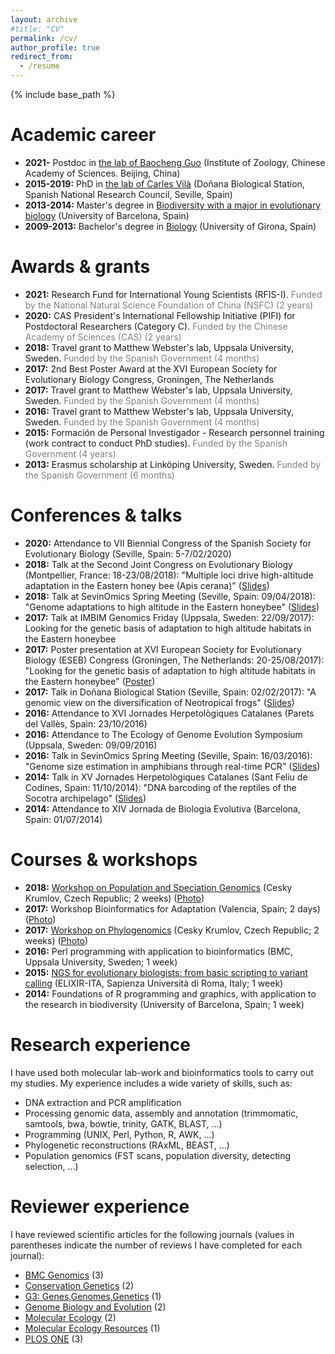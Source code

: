 ```yaml
---
layout: archive
#title: "CV"
permalink: /cv/
author_profile: true
redirect_from:
  - /resume
---
```


{% include base_path %}

Academic career
======
* **2021-** Postdoc in <a href="https://guolaboratory.com/" target="_blank">the lab of Baocheng Guo</a> (Institute of Zoology, Chinese Academy of Sciences. Beijing, China)
* **2015-2019:** PhD in <a href="https://www.consevol.org/" target="_blank">the lab of Carles Vilà</a> (Doñana Biological Station, Spanish National Research Council, Seville, Spain)
* **2013-2014:** Master's degree in <a href="https://web.ub.edu/en/web/estudis/w/masteruniversitari-M0G08" target="_blank">Biodiversity with a major in evolutionary biology</a> (University of Barcelona, Spain)
* **2009-2013:** Bachelor's degree in <a href="https://www.udg.edu/en/estudia/Oferta-formativa/Graus/Fitxes?IDE=1291&ID=3103G0115" target="_blank">Biology</a> (University of Girona, Spain) 

Awards & grants
======
* **2021:** Research Fund for International Young Scientists (RFIS-I). <span style="color: gray;">Funded by the National Natural Science Foundation of China (NSFC) (2 years)</span>
* **2020:** CAS President's International Fellowship Initiative (PIFI) for Postdoctoral Researchers (Category C). <span style="color: gray;">Funded by the Chinese Academy of Sciences (CAS) (2 years)</span>
* **2018:** Travel grant to Matthew Webster's lab, Uppsala University, Sweden. <span style="color: gray;">Funded by the Spanish Government (4 months)</span>
* **2017:** 2nd Best Poster Award at the XVI European Society for Evolutionary Biology Congress, Groningen, The Netherlands 
* **2017:** Travel grant to Matthew Webster's lab, Uppsala University, Sweden. <span style="color: gray;">Funded by the Spanish Government (4 months)</span>
* **2016:** Travel grant to Matthew Webster's lab, Uppsala University, Sweden. <span style="color: gray;">Funded by the Spanish Government (4 months)</span>
* **2015:** Formación de Personal Investigador - Research personnel training (work contract to conduct PhD studies). <span style="color: gray;">Funded by the Spanish Government (4 years)</span>
* **2013:** Erasmus scholarship at Linköping University, Sweden. <span style="color: gray;">Funded by the Spanish Government (6 months)</span>

Conferences & talks
======
* **2020:** Attendance to VII Biennial Congress of the Spanish Society for Evolutionary Biology (Seville, Spain: 5-7/02/2020)
* **2018:** Talk at the Second Joint Congress on Evolutionary Biology (Montpellier, France: 18-23/08/2018): "Multiple loci drive high-altitude adaptation in the Eastern honey bee (Apis cerana)" (<a href="https://programme.europa-organisation.com/slides/programme_jointCongressEvolBiology-2018/webconf/764_22082018_0950_einstein_Santiago_Montero-Mendieta_578/index.html" target="_blank">Slides</a>)
* **2018:** Talk at SevinOmics Spring Meeting (Seville, Spain: 09/04/2018): "Genome adaptations to high altitude in the Eastern honeybee" (<a href="/files/2018_slides_sevinomics.pdf" target="_blank">Slides</a>)
* **2017:** Talk at IMBIM Genomics Friday (Uppsala, Sweden: 22/09/2017): Looking for the genetic basis of adaptation to high altitude habitats in the Eastern honeybee
* **2017:** Poster presentation at XVI European Society for Evolutionary Biology (ESEB) Congress (Groningen, The Netherlands: 20-25/08/2017): "Looking for the genetic basis of adaptation to high altitude habitats in the Eastern honeybee" (<a href="/images/poster_groningen_2017.png" target="_blank">Poster</a>)
* **2017:** Talk in Doñana Biological Station (Seville, Spain: 02/02/2017): "A genomic view on the diversification of Neotropical frogs" (<a href="/files/2017_slides_ebd.pdf" target="_blank">Slides</a>)
* **2016:** Attendance to XVI Jornades Herpetològiques Catalanes (Parets del Vallès, Spain: 23/10/2016)
* **2016:** Attendance to The Ecology of Genome Evolution Symposium (Uppsala, Sweden: 09/09/2016)
* **2016:** Talk in SevinOmics Spring Meeting (Seville, Spain: 16/03/2016): "Genome size estimation in amphibians through real-time PCR" (<a href="/files/2016_slides_sevinomics.pdf" target="_blank">Slides</a>)
* **2014:** Talk in XV Jornades Herpetològiques Catalanes (Sant Feliu de Codines, Spain: 11/10/2014): "DNA barcoding of the reptiles of the Socotra archipelago" (<a href="/files/2014_slides_barcoding.pdf" target="_blank">Slides</a>)
* **2014:** Attendance to XIV Jornada de Biologia Evolutiva (Barcelona, Spain: 01/07/2014)

Courses & workshops
======
* **2018:** <a href="http://evomics.org/workshops/workshop-on-population-and-speciation-genomics/2018-workshop-on-population-and-speciation-genomics-cesky-krumlov/" target="_blank">Workshop on Population and Speciation Genomics</a> (Cesky Krumlov, Czech Republic; 2 weeks) (<a href="https://raw.githubusercontent.com/santiagomonteromendieta/santiagomonteromendieta.github.io/master/images/workshops/photo_evomics_2018.jpg" target="_blank">Photo</a>)
* **2017:** Workshop Bioinformatics for Adaptation (Valencia, Spain; 2 days) (<a href="https://raw.githubusercontent.com/santiagomonteromendieta/santiagomonteromendieta.github.io/master/images/workshops/photo_adaptnet_2017.jpeg" target="_blank">Photo</a>)
* **2017:** <a href="http://evomics.org/2017-workshop-on-phylogenomics-cesky-krumlov/" target="_blank">Workshop on Phylogenomics</a> (Cesky Krumlov, Czech Republic; 2 weeks) (<a href="https://raw.githubusercontent.com/santiagomonteromendieta/santiagomonteromendieta.github.io/master/images/workshops/photo_evomics_2017.jpeg" target="_blank">Photo</a>)
* **2016:** Perl programming with application to bioinformatics (BMC, Uppsala University, Sweden; 1 week)
* **2015:** <a href="https://github.com/ELIXIR-IIB-training/VarCall2015" target="_blank">NGS for evolutionary biologists: from basic scripting to variant calling</a> (ELIXIR-ITA, Sapienza Università di Roma, Italy; 1 week)
* **2014:** Foundations of R programming and graphics, with application to the research in biodiversity (University of Barcelona, Spain; 1 week)

Research experience
======
I have used both molecular lab-work and bioinformatics tools to carry out my studies. My experience includes a wide variety of skills, such as: 
* DNA extraction and PCR amplification
* Processing genomic data, assembly and annotation (trimmomatic, samtools, bwa, bowtie, trinity, GATK, BLAST, ...)
* Programming (UNIX, Perl, Python, R, AWK, ...)
* Phylogenetic reconstructions (RAxML, BEAST, ...)
* Population genomics (FST scans, population diversity, detecting selection, ...)

Reviewer experience
======
I have reviewed scientific articles for the following journals (values in parentheses indicate the number of reviews I have completed for each journal):
* <a href="https://bmcgenomics.biomedcentral.com" target="_blank">BMC Genomics</a> (3)
* <a href="https://www.springer.com/journal/10592" target="_blank">Conservation Genetics</a> (2)
* <a href="https://academic.oup.com/g3journal" target="_blank">G3: Genes,Genomes,Genetics</a> (1)
* <a href="https://academic.oup.com/gbe" target="_blank">Genome Biology and Evolution</a> (2)
* <a href="https://onlinelibrary.wiley.com/journal/1365294x" target="_blank">Molecular Ecology</a> (2)
* <a href="https://onlinelibrary.wiley.com/journal/17550998" target="_blank">Molecular Ecology Resources</a> (1)
* <a href="https://journals.plos.org/plosone/" target="_blank">PLOS ONE</a> (3)
